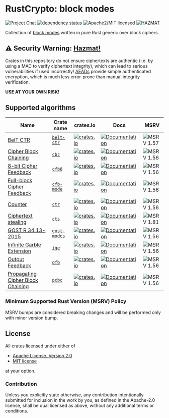 # RustCrypto: block modes

[![Project Chat][chat-image]][chat-link]
[![dependency status][deps-image]][deps-link]
![Apache2/MIT licensed][license-image]
[![HAZMAT][hazmat-image]][hazmat-link]

Collection of [block modes] written in pure Rust generic over block ciphers.

## ⚠️ Security Warning: [Hazmat!][hazmat-link]

Crates in this repository do not ensure ciphertexts are authentic
(i.e. by using a MAC to verify ciphertext integrity), which can lead to
serious vulnerabilities if used incorrectly!
[AEADs][aead-link] provide simple authenticated encryption, which is much
less error-prone than manual integrity verification.

**USE AT YOUR OWN RISK!**

## Supported algorithms

| Name | Crate name | crates.io |  Docs  | MSRV |
|------|------------|-----------|--------|------|
| [BelT CTR] | [`belt-ctr`] |  [![crates.io](https://img.shields.io/crates/v/belt-ctr.svg)](https://crates.io/crates/belt-ctr) | [![Documentation](https://docs.rs/belt-ctr/badge.svg)](https://docs.rs/belt-ctr) |  ![MSRV 1.57][msrv-1.57] |
| [Cipher Block Chaining][CBC] | [`cbc`] | [![crates.io](https://img.shields.io/crates/v/cbc.svg)](https://crates.io/crates/cbc) | [![Documentation](https://docs.rs/cbc/badge.svg)](https://docs.rs/cbc) |  ![MSRV 1.56][msrv-1.56] |
| [8-bit Cipher Feedback][CFB-8] | [`cfb8`] | [![crates.io](https://img.shields.io/crates/v/cfb8.svg)](https://crates.io/crates/cfb8) | [![Documentation](https://docs.rs/cfb8/badge.svg)](https://docs.rs/cfb8) |  ![MSRV 1.56][msrv-1.56] |
| [Full-block Cipher Feedback][CFB] | [`cfb-mode`] | [![crates.io](https://img.shields.io/crates/v/cfb-mode.svg)](https://crates.io/crates/cfb-mode) | [![Documentation](https://docs.rs/cfb-mode/badge.svg)](https://docs.rs/cfb-mode) |  ![MSRV 1.56][msrv-1.56] |
| [Counter][CTR] | [`ctr`] | [![crates.io](https://img.shields.io/crates/v/ctr.svg)](https://crates.io/crates/ctr) | [![Documentation](https://docs.rs/ctr/badge.svg)](https://docs.rs/ctr) |  ![MSRV 1.56][msrv-1.56] |
| [Ciphertext stealing][CTS] | [`cts`] | [![crates.io](https://img.shields.io/crates/v/cts.svg)](https://crates.io/crates/cts) | [![Documentation](https://docs.rs/cts/badge.svg)](https://docs.rs/cts) |  ![MSRV 1.81][msrv-1.81] |
| [GOST R 34.13-2015] | [`gost-modes`] | [![crates.io](https://img.shields.io/crates/v/gost-modes.svg)](https://crates.io/crates/gost-modes) | [![Documentation](https://docs.rs/gost-modes/badge.svg)](https://docs.rs/gost-modes) | ![MSRV 1.56][msrv-1.56] |
| [Infinite Garble Extension][IGE] | [`ige`] | [![crates.io](https://img.shields.io/crates/v/ige.svg)](https://crates.io/crates/ige) | [![Documentation](https://docs.rs/ige/badge.svg)](https://docs.rs/ige) |  ![MSRV 1.56][msrv-1.56] |
| [Output Feedback][OFB] | [`ofb`] | [![crates.io](https://img.shields.io/crates/v/ofb.svg)](https://crates.io/crates/ofb) | [![Documentation](https://docs.rs/ofb/badge.svg)](https://docs.rs/ofb) |  ![MSRV 1.56][msrv-1.56] |
| [Propagating Cipher Block Chaining][PCBC] | [`pcbc`] | [![crates.io](https://img.shields.io/crates/v/pcbc.svg)](https://crates.io/crates/pcbc) | [![Documentation](https://docs.rs/pcbc/badge.svg)](https://docs.rs/pcbc) |  ![MSRV 1.56][msrv-1.56] |

### Minimum Supported Rust Version (MSRV) Policy

MSRV bumps are considered breaking changes and will be performed only with minor version bump.

## License

All crates licensed under either of

 * [Apache License, Version 2.0](http://www.apache.org/licenses/LICENSE-2.0)
 * [MIT license](http://opensource.org/licenses/MIT)

at your option.

### Contribution

Unless you explicitly state otherwise, any contribution intentionally submitted for inclusion in the work by you, as defined in the Apache-2.0 license, shall be dual licensed as above, without any additional terms or conditions.

[//]: # (badges)

[chat-image]: https://img.shields.io/badge/zulip-join_chat-blue.svg
[chat-link]: https://rustcrypto.zulipchat.com/#narrow/stream/308460-block-modes
[deps-image]: https://deps.rs/repo/github/RustCrypto/block-modes/status.svg
[deps-link]: https://deps.rs/repo/github/RustCrypto/block-modes
[license-image]: https://img.shields.io/badge/license-Apache2.0/MIT-blue.svg
[hazmat-image]: https://img.shields.io/badge/crypto-hazmat%E2%9A%A0-red.svg
[hazmat-link]: https://github.com/RustCrypto/meta/blob/master/HAZMAT.md
[aead-link]: https://github.com/RustCrypto/AEADs
[msrv-1.56]: https://img.shields.io/badge/rustc-1.56.0+-blue.svg
[msrv-1.57]: https://img.shields.io/badge/rustc-1.57.0+-blue.svg
[msrv-1.81]: https://img.shields.io/badge/rustc-1.81.0+-blue.svg

[//]: # (crates)

[`belt-ctr`]: ./belt-ctr
[`cbc`]: ./cbc
[`cfb8`]: ./cfb8
[`cfb-mode`]: ./cfb-mode
[`ctr`]: ./ctr
[`cts`]: ./cts
[`gost-modes`]: ./gost-modes
[`ige`]: ./ige
[`ofb`]: ./ofb
[`pcbc`]: ./pcbc

[//]: # (links)

[block modes]: https://en.wikipedia.org/wiki/Block_cipher_mode_of_operation
[BelT CTR]: https://apmi.bsu.by/assets/files/std/belt-spec371.pdf
[CBC]: https://en.wikipedia.org/wiki/Block_cipher_mode_of_operation#Cipher_block_chaining_(CBC)
[CFB-8]: https://en.wikipedia.org/wiki/Block_cipher_mode_of_operation#CFB-1,_CFB-8,_CFB-64,_CFB-128,_etc.
[CFB]: https://en.wikipedia.org/wiki/Block_cipher_mode_of_operation#Full-block_CFB
[CTR]: https://en.wikipedia.org/wiki/Block_cipher_mode_of_operation#Counter_(CTR)
[CTS]: https://en.wikipedia.org/wiki/Ciphertext_stealing
[GOST R 34.13-2015]: https://tc26.ru/standard/gost/GOST_R_3413-2015.pdf
[IGE]: https://www.links.org/files/openssl-ige.pdf
[OFB]: https://en.wikipedia.org/wiki/Block_cipher_mode_of_operation#Output_feedback_(OFB)
[PCBC]: https://en.wikipedia.org/wiki/Block_cipher_mode_of_operation#Propagating_cipher_block_chaining_(PCBC)
